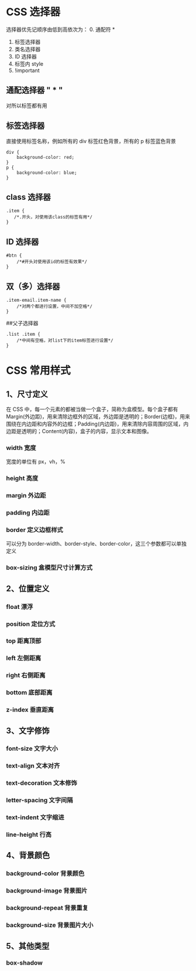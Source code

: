# CSS 选择器

选择器优先记顺序由低到高依次为：
0. 通配符 *
1. 标签选择器
2. 类名选择器
3. ID 选择器
4. 标签内 style
5. !important

## 通配选择器 " * "

对所以标签都有用

## 标签选择器

直接使用标签名称，例如所有的 div 标签红色背景，所有的 p 标签蓝色背景

```
div {
    background-color: red;
}
p {
    background-color: blue;
}
```

## class 选择器

```
.item {
   /*.开头，对使用该class的标签有用*/
}
```

## ID 选择器

```
#btn {
    /*#开头对使用该id的标签有效果*/
}
```

## 双（多）选择器

```
.item-email.item-name {
    /*对两个都进行设置，中间不加空格*/
}
```

##父子选择器

```
.list .item {
    /*中间有空格，对list下的item标签进行设置*/
}
```

# CSS 常用样式

## 1、尺寸定义

在 CSS 中，每一个元素的都被当做一个盒子，简称为盒模型。每个盒子都有 Margin(外边距)，用来清除边框外的区域，外边距是透明的；Border(边框)，用来围绕在内边距和内容外的边框；Padding(内边距)，用来清除内容周围的区域，内边距是透明的；Content(内容)，盒子的内容，显示文本和图像。

### width 宽度
宽度的单位有 px，vh，%

### height 高度

### margin 外边距

### padding 内边距

### border 定义边框样式
可以分为 border-width、border-style、border-color，这三个参数都可以单独定义

### box-sizing 盒模型尺寸计算方式

## 2、位置定义

### float 漂浮

### position 定位方式

### top 距离顶部

### left 左侧距离

### right 右侧距离

### bottom 底部距离

### z-index 垂直距离

## 3、文字修饰

### font-size 文字大小

### text-align 文本对齐

### text-decoration 文本修饰

### letter-spacing 文字间隔

### text-indent 文字缩进

### line-height 行高

## 4、背景颜色

### background-color 背景颜色

### background-image 背景图片

### background-repeat 背景重复

### background-size 背景图片大小

## 5、其他类型

### box-shadow
